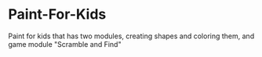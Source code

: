# Paint-For-Kids
Paint for kids that has two modules, creating shapes and coloring them, and game module "Scramble and Find"
